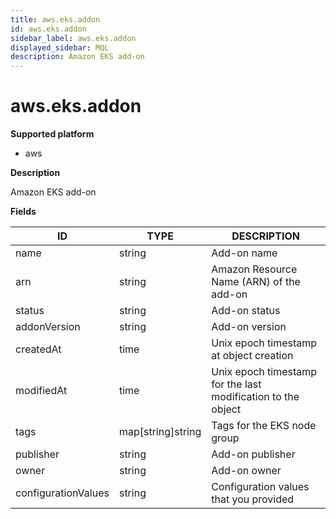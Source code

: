 ```yaml
---
title: aws.eks.addon
id: aws.eks.addon
sidebar_label: aws.eks.addon
displayed_sidebar: MQL
description: Amazon EKS add-on
---
```


# aws.eks.addon

**Supported platform**

- aws

**Description**

Amazon EKS add-on

**Fields**

| ID                  | TYPE              | DESCRIPTION                                                  |
| ------------------- | ----------------- | ------------------------------------------------------------ |
| name                | string            | Add-on name                                                  |
| arn                 | string            | Amazon Resource Name (ARN) of the add-on                     |
| status              | string            | Add-on status                                                |
| addonVersion        | string            | Add-on version                                               |
| createdAt           | time              | Unix epoch timestamp at object creation                      |
| modifiedAt          | time              | Unix epoch timestamp for the last modification to the object |
| tags                | map[string]string | Tags for the EKS node group                                  |
| publisher           | string            | Add-on publisher                                             |
| owner               | string            | Add-on owner                                                 |
| configurationValues | string            | Configuration values that you provided                       |
